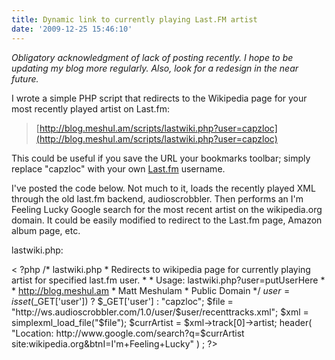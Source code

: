 ```yaml
---
title: Dynamic link to currently playing Last.FM artist
date: '2009-12-25 15:46:10'
---
```



*Obligatory acknowledgment of lack of posting recently. I hope to be updating my blog more regularly. Also, look for a redesign in the near future.*

I wrote a simple PHP script that redirects to the Wikipedia page for your most recently played artist on Last.fm:

> [http://blog.meshul.am/scripts/lastwiki.php?user=capzloc](http://blog.meshul.am/scripts/lastwiki.php?user=capzloc)

This could be useful if you save the URL your bookmarks toolbar; simply replace "capzloc" with your own [Last.fm](http://last.fm/) username.

I've posted the code below. Not much to it, loads the recently played XML through the old last.fm backend, audioscrobbler. Then performs an I'm Feeling Lucky Google search for the most recent artist on the wikipedia.org domain. It could be easily modified to redirect to the Last.fm page, Amazon album page, etc.

lastwiki.php:

< ?php /* lastwiki.php * Redirects to wikipedia page for currently playing artist for specified last.fm user. * * Usage: lastwiki.php?user=putUserHere * * http://blog.meshul.am * Matt Meshulam * Public Domain */ $user = isset($_GET['user']) ? $_GET['user'] : "capzloc"; $file = "http://ws.audioscrobbler.com/1.0/user/$user/recenttracks.xml"; $xml = simplexml_load_file("$file"); $currArtist = $xml->track[0]->artist; header( "Location: http://www.google.com/search?q=$currArtist site:wikipedia.org&btnI=I'm+Feeling+Lucky" ) ; ?>


